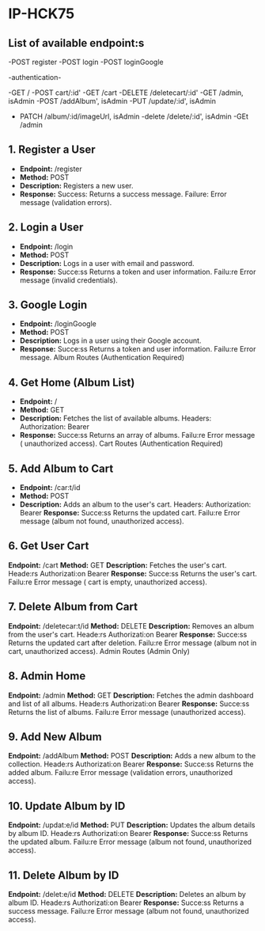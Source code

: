 # IP-HCK75

## List of available endpoint:s 


-POST register
-POST login
-POST loginGoogle

-authentication-

-GET /
-POST cart/:id'
-GET /cart
-DELETE /deletecart/:id'
-GET /admin, isAdmin
-POST /addAlbum', isAdmin
-PUT /update/:id', isAdmin
- PATCH /album/:id/imageUrl, isAdmin
-delete /delete/:id', isAdmin
-GEt /admin


## 1. Register a User
- **Endpoint:** /register
- **Method:** POST
- **Description:** Registers a new user.
- **Response:**
Success: Returns a success message.
Failure: Error message (validation errors).

## 2. Login a User
- **Endpoint:** /login
- **Method:** POST
- **Description:** Logs in a user with email and password.
- **Response:**
Succe:ss Returns a token and user information.
Failu:re Error message (invalid credentials).

## 3. Google Login
- **Endpoint:** /loginGoogle
- **Method:** POST
- **Description:** Logs in a user using their Google account.
- **Response:**
Succe:ss Returns a token and user information.
Failu:re Error message.
Album Routes (Authentication Required)

## 4. Get Home (Album List)
- **Endpoint:** /
- **Method:** GET
- **Description:** Fetches the list of available albums.
Headers:
Authorization: Bearer <token>
- **Response:**
Succe:ss Returns an array of albums.
Failu:re Error message ( unauthorized access).
Cart Routes (Authentication Required)

## 5. Add Album to Cart
- **Endpoint:** /car:t/id
- **Method:** POST
- **Description:** Adds an album to the user's cart.
Headers:
Authorization: Bearer <token>
**Response:**
Succe:ss Returns the updated cart.
Failu:re Error message (album not found, unauthorized access).

## 6. Get User Cart
**Endpoint:** /cart
**Method:** GET
**Description:** Fetches the user's cart.
Heade:rs
Authorizati:on Bearer <token>
**Response:**
Succe:ss Returns the user's cart.
Failu:re Error message ( cart is empty, unauthorized access).

## 7. Delete Album from Cart
**Endpoint:** /deletecar:t/id
**Method:** DELETE
**Description:** Removes an album from the user's cart.
Heade:rs
Authorizati:on Bearer <token>
**Response:**
Succe:ss Returns the updated cart after deletion.
Failu:re Error message (album not in cart, unauthorized access).
Admin Routes (Admin Only)

## 8. Admin Home
**Endpoint:** /admin
**Method:** GET
**Description:** Fetches the admin dashboard and list of all albums.
Heade:rs
Authorizati:on Bearer <token>
**Response:**
Succe:ss Returns the list of albums.
Failu:re Error message (unauthorized access).

## 9. Add New Album
**Endpoint:** /addAlbum
**Method:** POST
**Description:** Adds a new album to the collection.
Heade:rs
Authorizati:on Bearer <token>
**Response:**
Succe:ss Returns the added album.
Failu:re Error message (validation errors, unauthorized access).

## 10. Update Album by ID
**Endpoint:** /updat:e/id
**Method:** PUT
**Description:** Updates the album details by album ID.
Heade:rs
Authorizati:on Bearer <token>
**Response:**
Succe:ss Returns the updated album.
Failu:re Error message (album not found, unauthorized access).

## 11. Delete Album by ID
**Endpoint:** /delet:e/id
**Method:** DELETE
**Description:** Deletes an album by album ID.
Heade:rs
Authorizati:on Bearer <token>
**Response:**
Succe:ss Returns a success message.
Failu:re Error message (album not found, unauthorized access).






